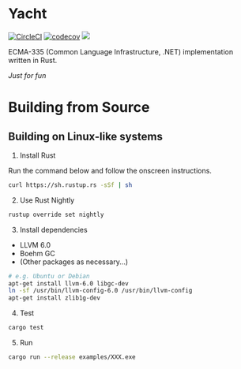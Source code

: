 # Yacht

[![CircleCI](https://circleci.com/gh/maekawatoshiki/yacht.svg?style=shield)](https://circleci.com/gh/maekawatoshiki/yacht)
[![codecov](https://codecov.io/gh/maekawatoshiki/yacht/branch/master/graph/badge.svg)](https://codecov.io/gh/maekawatoshiki/yacht/branch/master)
[![](http://img.shields.io/badge/license-MIT-blue.svg)](./LICENSE)

ECMA-335 (Common Language Infrastructure, .NET) implementation written in Rust.

*Just for fun*

# Building from Source

## Building on Linux-like systems

1. Install Rust

Run the command below and follow the onscreen instructions. 

```sh
curl https://sh.rustup.rs -sSf | sh
```

2. Use Rust Nightly

```sh
rustup override set nightly
```

3. Install dependencies
  - LLVM 6.0
  - Boehm GC
  - (Other packages as necessary...)

```sh
# e.g. Ubuntu or Debian
apt-get install llvm-6.0 libgc-dev
ln -sf /usr/bin/llvm-config-6.0 /usr/bin/llvm-config
apt-get install zlib1g-dev
```

4. Test 

```sh
cargo test
```

5. Run

```sh
cargo run --release examples/XXX.exe
```

